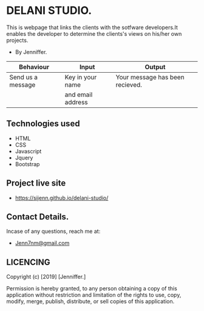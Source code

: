 # DELANI STUDIO.

This is webpage that links the clients with the sotfware developers.It enables the developer to determine the clients's views on his/her own projects.
* By Jenniffer.


|Behaviour                     |  Input              |   Output
-------------------------------|---------------------|---------------
Send us a message              |Key in your name     |   Your message has been recieved. |
                              |and email address     |


## Technologies used
* HTML
* CSS
* Javascript
* Jquery
* Bootstrap


## Project live site
* https://sijenn.github.io/delani-studio/

## Contact Details.
Incase of any questions, reach me at:
* Jenn7nm@gmail.com

## LICENCING
Copyright (c) [2019] [Jenniffer.]

Permission is hereby granted, to any person obtaining a copy of this application without restriction and limitation of the rights to use, copy, modify, merge, publish, distribute, or sell copies of this application.
